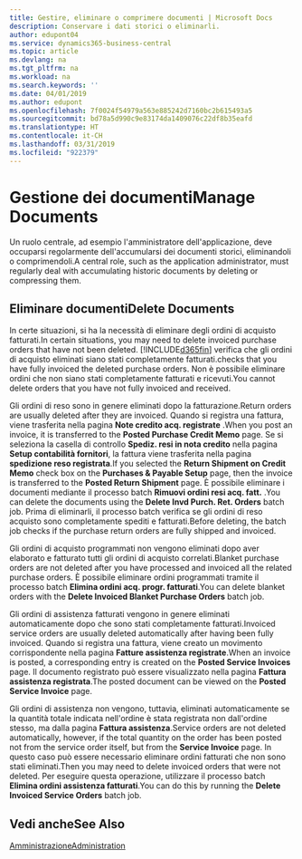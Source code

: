 ```yaml
---
title: Gestire, eliminare o comprimere documenti | Microsoft Docs
description: Conservare i dati storici o eliminarli.
author: edupont04
ms.service: dynamics365-business-central
ms.topic: article
ms.devlang: na
ms.tgt_pltfrm: na
ms.workload: na
ms.search.keywords: ''
ms.date: 04/01/2019
ms.author: edupont
ms.openlocfilehash: 7f0024f54979a563e885242d7160bc2b615493a5
ms.sourcegitcommit: bd78a5d990c9e83174da1409076c22df8b35eafd
ms.translationtype: HT
ms.contentlocale: it-CH
ms.lasthandoff: 03/31/2019
ms.locfileid: "922379"
---
```

# <a name="manage-documents"></a><span data-ttu-id="c13f2-103">Gestione dei documenti</span><span class="sxs-lookup"><span data-stu-id="c13f2-103">Manage Documents</span></span>
<span data-ttu-id="c13f2-104">Un ruolo centrale, ad esempio l'amministratore dell'applicazione, deve occuparsi regolarmente dell'accumularsi dei documenti storici, eliminandoli o comprimendoli.</span><span class="sxs-lookup"><span data-stu-id="c13f2-104">A central role, such as the application administrator, must regularly deal with accumulating historic documents by deleting or compressing them.</span></span>  

## <a name="delete-documents"></a><span data-ttu-id="c13f2-105">Eliminare documenti</span><span class="sxs-lookup"><span data-stu-id="c13f2-105">Delete Documents</span></span>
<span data-ttu-id="c13f2-106">In certe situazioni, si ha la necessità di eliminare degli ordini di acquisto fatturati.</span><span class="sxs-lookup"><span data-stu-id="c13f2-106">In certain situations, you may need to delete invoiced purchase orders that have not been deleted.</span></span> [!INCLUDE[d365fin](includes/d365fin_md.md)] <span data-ttu-id="c13f2-107">verifica che gli ordini di acquisto eliminati siano stati completamente fatturati.</span><span class="sxs-lookup"><span data-stu-id="c13f2-107">checks that you have fully invoiced the deleted purchase orders.</span></span> <span data-ttu-id="c13f2-108">Non è possibile eliminare ordini che non siano stati completamente fatturati e ricevuti.</span><span class="sxs-lookup"><span data-stu-id="c13f2-108">You cannot delete orders that you have not fully invoiced and received.</span></span>  

<span data-ttu-id="c13f2-109">Gli ordini di reso sono in genere eliminati dopo la fatturazione.</span><span class="sxs-lookup"><span data-stu-id="c13f2-109">Return orders are usually deleted after they are invoiced.</span></span> <span data-ttu-id="c13f2-110">Quando si registra una fattura, viene trasferita nella pagina **Note credito acq. registrate** .</span><span class="sxs-lookup"><span data-stu-id="c13f2-110">When you post an invoice, it is transferred to the **Posted Purchase Credit Memo** page.</span></span> <span data-ttu-id="c13f2-111">Se si seleziona la casella di controllo **Spediz. resi in nota credito** nella pagina **Setup contabilità fornitori**, la fattura viene trasferita nella pagina **spedizione reso registrata**.</span><span class="sxs-lookup"><span data-stu-id="c13f2-111">If you selected the **Return Shipment on Credit Memo** check box on the **Purchases & Payable Setup** page, then the invoice is transferred to the **Posted Return Shipment** page.</span></span> <span data-ttu-id="c13f2-112">È possibile eliminare i documenti mediante il processo batch **Rimuovi ordini resi acq. fatt.** .</span><span class="sxs-lookup"><span data-stu-id="c13f2-112">You can delete the documents using the **Delete Invd Purch. Ret. Orders** batch job.</span></span> <span data-ttu-id="c13f2-113">Prima di eliminarli, il processo batch verifica se gli ordini di reso acquisto sono completamente spediti e fatturati.</span><span class="sxs-lookup"><span data-stu-id="c13f2-113">Before deleting, the batch job checks if the purchase return orders are fully shipped and invoiced.</span></span>  

<span data-ttu-id="c13f2-114">Gli ordini di acquisto programmati non vengono eliminati dopo aver elaborato e fatturato tutti gli ordini di acquisto correlati.</span><span class="sxs-lookup"><span data-stu-id="c13f2-114">Blanket purchase orders are not deleted after you have processed and invoiced all the related purchase orders.</span></span> <span data-ttu-id="c13f2-115">È possibile eliminare ordini programmati tramite il processo batch **Elimina ordini acq. progr. fatturati**.</span><span class="sxs-lookup"><span data-stu-id="c13f2-115">You can delete blanket orders with the **Delete Invoiced Blanket Purchase Orders** batch job.</span></span>  

<span data-ttu-id="c13f2-116">Gli ordini di assistenza fatturati vengono in genere eliminati automaticamente dopo che sono stati completamente fatturati.</span><span class="sxs-lookup"><span data-stu-id="c13f2-116">Invoiced service orders are usually deleted automatically after having been fully invoiced.</span></span> <span data-ttu-id="c13f2-117">Quando si registra una fattura, viene creato un movimento corrispondente nella pagina **Fatture assistenza registrate**.</span><span class="sxs-lookup"><span data-stu-id="c13f2-117">When an invoice is posted, a corresponding entry is created on the **Posted Service Invoices** page.</span></span> <span data-ttu-id="c13f2-118">Il documento registrato può essere visualizzato nella pagina **Fattura assistenza registrata**.</span><span class="sxs-lookup"><span data-stu-id="c13f2-118">The posted document can be viewed on the **Posted Service Invoice** page.</span></span>  

<span data-ttu-id="c13f2-119">Gli ordini di assistenza non vengono, tuttavia, eliminati automaticamente se la quantità totale indicata nell'ordine è stata registrata non dall'ordine stesso, ma dalla pagina **Fattura assistenza**.</span><span class="sxs-lookup"><span data-stu-id="c13f2-119">Service orders are not deleted automatically, however, if the total quantity on the order has been posted not from the service order itself, but from the **Service Invoice** page.</span></span> <span data-ttu-id="c13f2-120">In questo caso può essere necessario eliminare ordini fatturati che non sono stati eliminati.</span><span class="sxs-lookup"><span data-stu-id="c13f2-120">Then you may need to delete invoiced orders that were not deleted.</span></span> <span data-ttu-id="c13f2-121">Per eseguire questa operazione, utilizzare il processo batch **Elimina ordini assistenza fatturati**.</span><span class="sxs-lookup"><span data-stu-id="c13f2-121">You can do this by running the **Delete Invoiced Service Orders** batch job.</span></span>  

## <a name="see-also"></a><span data-ttu-id="c13f2-122">Vedi anche</span><span class="sxs-lookup"><span data-stu-id="c13f2-122">See Also</span></span>  
[<span data-ttu-id="c13f2-123">Amministrazione</span><span class="sxs-lookup"><span data-stu-id="c13f2-123">Administration</span></span>](admin-setup-and-administration.md)  
